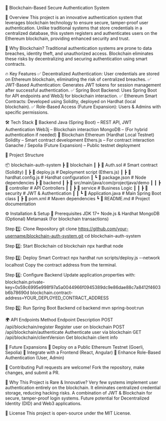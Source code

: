 🚀 Blockchain-Based Secure Authentication System

🔹 Overview
This project is an innovative authentication system that leverages blockchain technology to ensure secure, tamper-proof user authentication. Unlike traditional systems that store credentials in a centralized database, this system registers and authenticates users on the Ethereum blockchain, providing enhanced security and trust.

📌 Why Blockchain?
Traditional authentication systems are prone to data breaches, identity theft, and unauthorized access. Blockchain eliminates these risks by decentralizing and securing authentication using smart contracts.

🔥 Key Features
✅ Decentralized Authentication: User credentials are stored on Ethereum blockchain, eliminating the risk of centralized breaches.
✅ JWT-Based Authentication: Generates JWT tokens for session management after successful authentication.
✅ Spring Boot Backend: Uses Spring Boot for API endpoints and Web3j for blockchain interaction.
✅ Ethereum Smart Contracts: Developed using Solidity, deployed on Hardhat (local blockchain).
✅ Role-Based Access (Future Expansion): Users & Admins with specific permissions.

🛠️ Tech Stack
📌 Backend
Java (Spring Boot) – REST API, JWT Authentication
Web3j – Blockchain interaction
MongoDB – (For hybrid authentication if needed)
📌 Blockchain
Ethereum (Hardhat Local Testnet)
Solidity – Smart contract development
Ethers.js – For contract interaction
Ganache / Sepolia (Future Expansion) – Public testnet deployment

📂 Project Structure

📦 blockchain-auth-system
 ┣ 📂 blockchain
 ┃ ┣ 📜 Auth.sol   # Smart contract (Solidity)
 ┃ ┣ 📜 deploy.js  # Deployment script (Ethers.js)
 ┃ ┣ 📜 hardhat.config.js  # Hardhat configuration
 ┃ ┗ 📜 package.json  # Node dependencies
 ┣ 📂 backend
 ┃ ┣ 📂 src/main/java/com/projectjava/demo
 ┃ ┃ ┣ 📂 controller  # API Controllers
 ┃ ┃ ┣ 📂 service     # Business Logic
 ┃ ┃ ┣ 📂 security    # JWT & Authentication
 ┃ ┃ ┗ 📜 Application.java  # Main Spring Boot class
 ┃ ┣ 📜 pom.xml       # Maven dependencies
 ┗ 📜 README.md       # Project documentation

 ⚙️ Installation & Setup
📌 Prerequisites
JDK 17+
Node.js & Hardhat
MongoDB (Optional)
Metamask (For blockchain transactions)

Step 1️⃣: Clone Repository
git clone https://github.com/your-username/blockchain-auth-system.git
cd blockchain-auth-system

Step 2️⃣: Start Blockchain
cd blockchain
npx hardhat node

Step 3️⃣: Deploy Smart Contract
npx hardhat run scripts/deploy.js --network localhost
Copy the contract address from the terminal.

Step 4️⃣: Configure Backend
Update application.properties with:
blockchain.private-key=0x59c6995e998f97a5a0044966f0945389dc9e86dae88c7a8412f4603b6b78690d
blockchain.contract-address=YOUR_DEPLOYED_CONTRACT_ADDRESS

Step 5️⃣: Run Spring Boot Backend
cd backend
mvn spring-boot:run

🌍 API Endpoints
Method	Endpoint	Description
POST	/api/blockchain/register	     Register user on blockchain
POST	/api/blockchain/authenticate	 Authenticate user via blockchain
GET	/api/blockchain/clientVersion	   Get blockchain client info

🚀 Future Expansions
📌 Deploy on a Public Ethereum Testnet (Goerli, Sepolia)
📌 Integrate with a Frontend (React, Angular)
📌 Enhance Role-Based Authentication (User, Admin)

🤝 Contributing
Pull requests are welcome! Fork the repository, make changes, and submit a PR.

🎯 Why This Project is Rare & Innovative?
Very few systems implement user authentication entirely on the blockchain.
It eliminates centralized credential storage, reducing hacking risks.
A combination of JWT & Blockchain for secure, tamper-proof login systems.
Future potential for Decentralized Identity (DID) and Web3 applications.

📜 License
This project is open-source under the MIT License.

